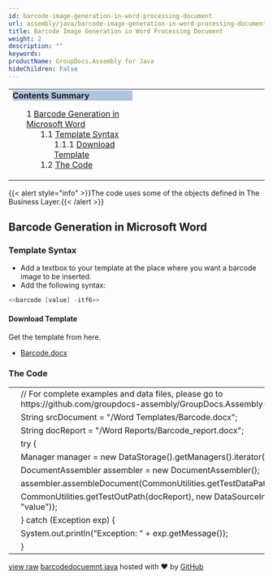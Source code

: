 ```yaml
---
id: barcode-image-generation-in-word-processing-document
url: assembly/java/barcode-image-generation-in-word-processing-document
title: Barcode Image Generation in Word Processing Document
weight: 2
description: ""
keywords: 
productName: GroupDocs.Assembly for Java
hideChildren: False
---
```

<table class="sectionMacro" border="0" cellpadding="5" cellspacing="0" width="100%"><tbody><tr><td valign="top" width="50%"><div class="panel" style="border-top-width: 1px; border-right-width: 1px; border-bottom-width: 1px; border-left-width: 1px;"><div class="panelHeader" style="border-bottom-width: 1px; background-color: rgb(176, 196, 222);"><b>Contents Summary</b></div><div class="panelContent"><style type="text/css">div.rbtoc1590607146286 { padding-top: 0px; padding-right: 0px; padding-bottom: 0px; padding-left: 0px; }div.rbtoc1590607146286 ul { list-style-type: none; list-style-image: none; margin-left: 0px; }div.rbtoc1590607146286 li { margin-left: 0px; padding-left: 0px; }</style><div class="toc rbtoc1590607146286"><ul class="toc-indentation"><li><span class="TOCOutline">1</span> <a href="#BarcodeImageGenerationinWordProcessingDocument-BarcodeGenerationinMicrosoftWord">Barcode Generation in Microsoft Word</a><ul class="toc-indentation"><li><span class="TOCOutline">1.1</span> <a href="#BarcodeImageGenerationinWordProcessingDocument-TemplateSyntax">Template Syntax</a><ul class="toc-indentation"><li><span class="TOCOutline">1.1.1</span> <a href="#BarcodeImageGenerationinWordProcessingDocument-DownloadTemplate">Download Template</a></li></ul></li><li><span class="TOCOutline">1.2</span> <a href="#BarcodeImageGenerationinWordProcessingDocument-TheCode">The Code</a></li></ul></li></ul></div></div></div></td><td valign="top">&nbsp;</td></tr></tbody></table>

{{< alert style="info" >}}The code uses some of the objects defined in The Business Layer.{{< /alert >}}

## Barcode Generation in Microsoft Word

### Template Syntax

*   Add a textbox to your template at the place where you want a barcode image to be inserted.
*   Add the following syntax:

```csharp
<<barcode [value] -itf6>>

```

#### Download Template

Get the template from here.

*   [Barcode.docx](https://github.com/groupdocs-assembly/GroupDocs.Assembly-for-Java/blob/master/Examples/GroupDocs.Assembly.Examples.Java/Data/Storage/Word%20Templates/Barcode.docx?raw=true)

### The Code

<table class="highlight tab-size js-file-line-container" data-tab-size="8" data-paste-markdown-skip=""><tbody><tr><td id="file-barcodedocuemnt-java-L1" class="blob-num js-line-number" data-line-number="1"></td><td id="file-barcodedocuemnt-java-LC1" class="blob-code blob-code-inner js-file-line"><span class="pl-c"><span class="pl-c">//</span> For complete examples and data files, please go to https://github.com/groupdocs-assembly/GroupDocs.Assembly-for-Java</span></td></tr><tr><td id="file-barcodedocuemnt-java-L2" class="blob-num js-line-number" data-line-number="2"></td><td id="file-barcodedocuemnt-java-LC2" class="blob-code blob-code-inner js-file-line"><span class="pl-smi">String</span> srcDocument <span class="pl-k">=</span> <span class="pl-s"><span class="pl-pds">"</span>/Word Templates/Barcode.docx<span class="pl-pds">"</span></span>;</td></tr><tr><td id="file-barcodedocuemnt-java-L3" class="blob-num js-line-number" data-line-number="3"></td><td id="file-barcodedocuemnt-java-LC3" class="blob-code blob-code-inner js-file-line"><span class="pl-smi">String</span> docReport <span class="pl-k">=</span> <span class="pl-s"><span class="pl-pds">"</span>/Word Reports/Barcode_report.docx<span class="pl-pds">"</span></span>;</td></tr><tr><td id="file-barcodedocuemnt-java-L4" class="blob-num js-line-number" data-line-number="4"></td><td id="file-barcodedocuemnt-java-LC4" class="blob-code blob-code-inner js-file-line"><span class="pl-k">try</span> {</td></tr><tr><td id="file-barcodedocuemnt-java-L5" class="blob-num js-line-number" data-line-number="5"></td><td id="file-barcodedocuemnt-java-LC5" class="blob-code blob-code-inner js-file-line"><span class="pl-smi">Manager</span> manager <span class="pl-k">=</span> <span class="pl-k">new</span> <span class="pl-smi">DataStorage</span>()<span class="pl-k">.</span>getManagers()<span class="pl-k">.</span>iterator()<span class="pl-k">.</span>next();</td></tr><tr><td id="file-barcodedocuemnt-java-L6" class="blob-num js-line-number" data-line-number="6"></td><td id="file-barcodedocuemnt-java-LC6" class="blob-code blob-code-inner js-file-line"><span class="pl-smi">DocumentAssembler</span> assembler <span class="pl-k">=</span> <span class="pl-k">new</span> <span class="pl-smi">DocumentAssembler</span>();</td></tr><tr><td id="file-barcodedocuemnt-java-L7" class="blob-num js-line-number" data-line-number="7"></td><td id="file-barcodedocuemnt-java-LC7" class="blob-code blob-code-inner js-file-line">assembler<span class="pl-k">.</span>assembleDocument(<span class="pl-smi">CommonUtilities</span><span class="pl-k">.</span>getTestDataPath(srcDocument),</td></tr><tr><td id="file-barcodedocuemnt-java-L8" class="blob-num js-line-number" data-line-number="8"></td><td id="file-barcodedocuemnt-java-LC8" class="blob-code blob-code-inner js-file-line"><span class="pl-smi">CommonUtilities</span><span class="pl-k">.</span>getTestOutPath(docReport), <span class="pl-k">new</span> <span class="pl-smi">DataSourceInfo</span>(<span class="pl-s"><span class="pl-pds">"</span>854283<span class="pl-pds">"</span></span>, <span class="pl-s"><span class="pl-pds">"</span>value<span class="pl-pds">"</span></span>));</td></tr><tr><td id="file-barcodedocuemnt-java-L9" class="blob-num js-line-number" data-line-number="9"></td><td id="file-barcodedocuemnt-java-LC9" class="blob-code blob-code-inner js-file-line">} <span class="pl-k">catch</span> (<span class="pl-smi">Exception</span> exp) {</td></tr><tr><td id="file-barcodedocuemnt-java-L10" class="blob-num js-line-number" data-line-number="10"></td><td id="file-barcodedocuemnt-java-LC10" class="blob-code blob-code-inner js-file-line"><span class="pl-smi">System</span><span class="pl-k">.</span>out<span class="pl-k">.</span>println(<span class="pl-s"><span class="pl-pds">"</span>Exception: <span class="pl-pds">"</span></span> <span class="pl-k">+</span> exp<span class="pl-k">.</span>getMessage());</td></tr><tr><td id="file-barcodedocuemnt-java-L11" class="blob-num js-line-number" data-line-number="11"></td><td id="file-barcodedocuemnt-java-LC11" class="blob-code blob-code-inner js-file-line">}</td></tr></tbody></table>

[view raw](https://gist.github.com/GroupDocsGists/5a251b4914b8781cff6502c51e3ceb36/raw/f3a25dc4a7f621ae5a1fb5d97bf5ecab6d81bd18/barcodedocuemnt.java) [barcodedocuemnt.java](https://gist.github.com/GroupDocsGists/5a251b4914b8781cff6502c51e3ceb36#file-barcodedocuemnt-java) hosted with ❤ by [GitHub](https://github.com)
